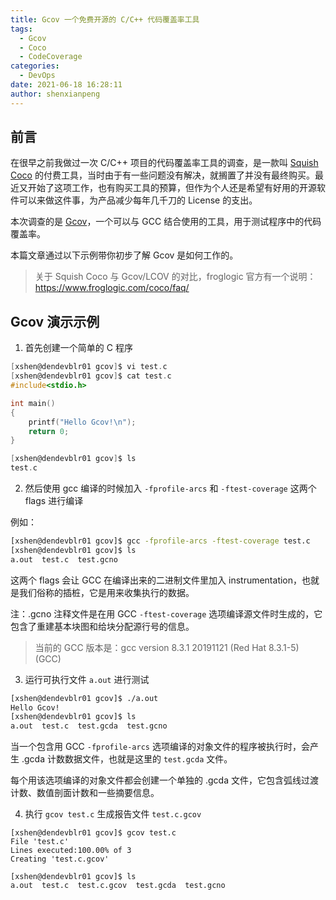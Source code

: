 ```yaml
---
title: Gcov 一个免费开源的 C/C++ 代码覆盖率工具
tags:
  - Gcov
  - Coco
  - CodeCoverage
categories:
  - DevOps
date: 2021-06-18 16:28:11
author: shenxianpeng
---
```


## 前言

在很早之前我做过一次 C/C++ 项目的代码覆盖率工具的调查，是一款叫 [Squish Coco](https://shenxianpeng.github.io/2019/05/squishcoco/) 的付费工具，当时由于有一些问题没有解决，就搁置了并没有最终购买。最近又开始了这项工作，也有购买工具的预算，但作为个人还是希望有好用的开源软件可以来做这件事，为产品减少每年几千刀的 License 的支出。

本次调查的是 [Gcov](https://gcc.gnu.org/onlinedocs/gcc/Gcov-Intro.html#Gcov-Intro)，一个可以与 GCC 结合使用的工具，用于测试程序中的代码覆盖率。

本篇文章通过以下示例带你初步了解 Gcov 是如何工作的。

> 关于 Squish Coco 与 Gcov/LCOV 的对比，froglogic 官方有一个说明：https://www.froglogic.com/coco/faq/

## Gcov 演示示例

1. 首先创建一个简单的 C 程序

```c
[xshen@dendevblr01 gcov]$ vi test.c
[xshen@dendevblr01 gcov]$ cat test.c
#include<stdio.h>

int main()
{
    printf("Hello Gcov!\n");
    return 0;
}

[xshen@dendevblr01 gcov]$ ls
test.c
```

2. 然后使用 gcc 编译的时候加入 `-fprofile-arcs` 和 `-ftest-coverage` 这两个 flags 进行编译

例如：

```bash
[xshen@dendevblr01 gcov]$ gcc -fprofile-arcs -ftest-coverage test.c
[xshen@dendevblr01 gcov]$ ls
a.out  test.c  test.gcno
```
这两个 flags 会让 GCC 在编译出来的二进制文件里加入 instrumentation，也就是我们俗称的插桩，它是用来收集执行的数据。

注：.gcno 注释文件是在用 GCC `-ftest-coverage` 选项编译源文件时生成的，它包含了重建基本块图和给块分配源行号的信息。

> 当前的 GCC 版本是：gcc version 8.3.1 20191121 (Red Hat 8.3.1-5) (GCC)

3. 运行可执行文件 `a.out` 进行测试

```bash
[xshen@dendevblr01 gcov]$ ./a.out
Hello Gcov!
[xshen@dendevblr01 gcov]$ ls
a.out  test.c  test.gcda  test.gcno
```

当一个包含用 GCC `-fprofile-arcs` 选项编译的对象文件的程序被执行时，会产生 .gcda 计数数据文件，也就是这里的 `test.gcda` 文件。

每个用该选项编译的对象文件都会创建一个单独的 .gcda 文件，它包含弧线过渡计数、数值剖面计数和一些摘要信息。

4. 执行 `gcov test.c` 生成报告文件 `test.c.gcov`

```
[xshen@dendevblr01 gcov]$ gcov test.c
File 'test.c'
Lines executed:100.00% of 3
Creating 'test.c.gcov'

[xshen@dendevblr01 gcov]$ ls
a.out  test.c  test.c.gcov  test.gcda  test.gcno
```




